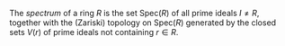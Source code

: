 The *spectrum* of a ring $R$ is the set $\mathrm{Spec}(R)$ of all prime ideals $I \neq R$, together with the (Zariski) topology on $\mathrm{Spec}(R)$ generated by the closed sets $V(r)$ of prime ideals not containing $r \in R$.
